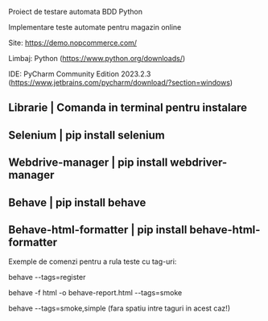 Proiect de testare automata BDD Python

Implementare teste automate pentru magazin online

Site: https://demo.nopcommerce.com/

Limbaj: Python (https://www.python.org/downloads/)

IDE: PyCharm Community Edition 2023.2.3  (https://www.jetbrains.com/pycharm/download/?section=windows)

Librarie              |    Comanda in terminal pentru instalare
-----------------------------------------------------------------
Selenium              |    pip install selenium
-----------------------------------------------------------------
Webdrive-manager      |    pip install webdriver-manager
-----------------------------------------------------------------
Behave                |    pip install behave
-----------------------------------------------------------------
Behave-html-formatter |   pip install behave-html-formatter
-----------------------------------------------------------------


Exemple de comenzi pentru a rula teste cu tag-uri:

  behave --tags=register
  
  behave -f html -o behave-report.html --tags=smoke
  
  behave --tags=smoke,simple  (fara spatiu intre taguri in acest caz!)
